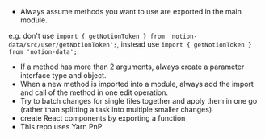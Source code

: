 - Always assume methods you want to use are exported in the main module.

e.g. don't use `import { getNotionToken } from 'notion-data/src/user/getNotionToken';`, instead use `import { getNotionToken } from 'notion-data';`

- If a method has more than 2 arguments, always create a parameter interface type and object.
- When a new method is imported into a module, always add the import and call of the method in one edit operation.
- Try to batch changes for single files together and apply them in one go (rather than splitting a task into multiple smaller changes)
- create React components by exporting a function
- This repo uses Yarn PnP